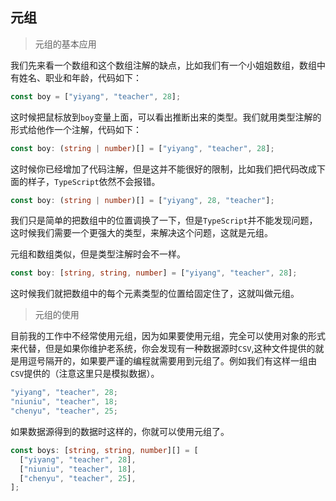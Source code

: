 ## 元组

> 元组的基本应用

我们先来看一个数组和这个数组注解的缺点，比如我们有一个小姐姐数组，数组中有姓名、职业和年龄，代码如下：

```ts
const boy = ["yiyang", "teacher", 28];
```

这时候把鼠标放到`boy`变量上面，可以看出推断出来的类型。我们就用类型注解的形式给他作一个注解，代码如下：

```ts
const boy: (string | number)[] = ["yiyang", "teacher", 28];
```

这时候你已经增加了代码注解，但是这并不能很好的限制，比如我们把代码改成下面的样子，`TypeScript`依然不会报错。

```ts
const boy: (string | number)[] = ["yiyang", 28, "teacher"];
```

我们只是简单的把数组中的位置调换了一下，但是`TypeScript`并不能发现问题，这时候我们需要一个更强大的类型，来解决这个问题，这就是元组。

元组和数组类似，但是类型注解时会不一样。

```ts
const boy: [string, string, number] = ["yiyang", "teacher", 28];
```

这时候我们就把数组中的每个元素类型的位置给固定住了，这就叫做元组。

> 元组的使用

目前我的工作中不经常使用元组，因为如果要使用元组，完全可以使用对象的形式来代替，但是如果你维护老系统，你会发现有一种数据源时`CSV`,这种文件提供的就是用逗号隔开的，如果要严谨的编程就需要用到元组了。例如我们有这样一组由`CSV`提供的（注意这里只是模拟数据）。

```ts
"yiyang", "teacher", 28;
"niuniu", "teacher", 18;
"chenyu", "teacher", 25;
```

如果数据源得到的数据时这样的，你就可以使用元组了。

```ts
const boys: [string, string, number][] = [
  ["yiyang", "teacher", 28],
  ["niuniu", "teacher", 18],
  ["chenyu", "teacher", 25],
];
```